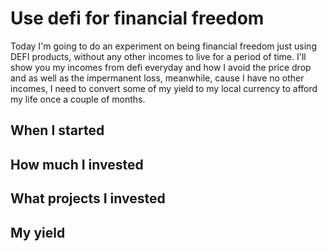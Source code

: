 # Use defi for financial freedom

Today I'm going to do an experiment on being financial freedom just using DEFI products, without any other incomes to live for a period of time. I'll show you my incomes from defi everyday and how I avoid the price drop and as well as the impermanent loss, meanwhile, cause I have no other incomes, I need to convert some of my yield to my local currency to afford my life once a couple of months.

## When I started

## How much I invested

## What projects I invested

## My yield

